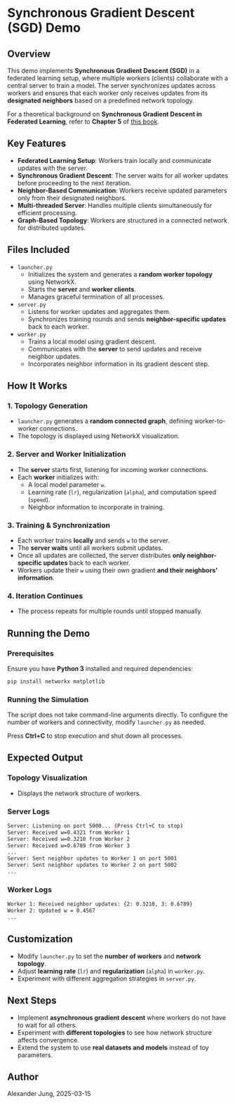 # Synchronous Gradient Descent (SGD) Demo

## Overview
This demo implements **Synchronous Gradient Descent (SGD)** in a federated learning setup, where 
multiple workers (clients) collaborate with a central server to train a model. The server synchronizes 
updates across workers and ensures that each worker only receives updates from its **designated neighbors** 
based on a predefined network topology.

For a theoretical background on **Synchronous Gradient Descent in Federated Learning**, refer to 
**Chapter 5** of [this book](https://github.com/alexjungaalto/FederatedLearning/blob/main/material/FLBook.pdf).

## Key Features
- **Federated Learning Setup**: Workers train locally and communicate updates with the server.
- **Synchronous Gradient Descent**: The server waits for all worker updates before proceeding to the next iteration.
- **Neighbor-Based Communication**: Workers receive updated parameters only from their designated neighbors.
- **Multi-threaded Server**: Handles multiple clients simultaneously for efficient processing.
- **Graph-Based Topology**: Workers are structured in a connected network for distributed updates.

## Files Included
- `launcher.py`
  - Initializes the system and generates a **random worker topology** using NetworkX.
  - Starts the **server** and **worker clients**.
  - Manages graceful termination of all processes.
- `server.py`
  - Listens for worker updates and aggregates them.
  - Synchronizes training rounds and sends **neighbor-specific updates** back to each worker.
- `worker.py`
  - Trains a local model using gradient descent.
  - Communicates with the **server** to send updates and receive neighbor updates.
  - Incorporates neighbor information in its gradient descent step.

## How It Works
### 1. Topology Generation
- `launcher.py` generates a **random connected graph**, defining worker-to-worker connections.
- The topology is displayed using NetworkX visualization.

### 2. Server and Worker Initialization
- The **server** starts first, listening for incoming worker connections.
- Each **worker** initializes with:
  - A local model parameter `w`.
  - Learning rate (`lr`), regularization (`alpha`), and computation speed (`speed`).
  - Neighbor information to incorporate in training.

### 3. Training & Synchronization
- Each worker trains **locally** and sends `w` to the server.
- The **server waits** until all workers submit updates.
- Once all updates are collected, the server distributes **only neighbor-specific updates** back to each worker.
- Workers update their `w` using their own gradient **and their neighbors' information**.

### 4. Iteration Continues
- The process repeats for multiple rounds until stopped manually.

## Running the Demo
### Prerequisites
Ensure you have **Python 3** installed and required dependencies:
```bash
pip install networkx matplotlib
```

### Running the Simulation
The script does not take command-line arguments directly. To configure the number of workers and connectivity, modify `launcher.py` as needed.

Press **Ctrl+C** to stop execution and shut down all processes.

## Expected Output
### Topology Visualization
- Displays the network structure of workers.

### Server Logs
```bash
Server: Listening on port 5000... (Press Ctrl+C to stop)
Server: Received w=0.4321 from Worker 1
Server: Received w=0.3210 from Worker 2
Server: Received w=0.6789 from Worker 3
...
Server: Sent neighbor updates to Worker 1 on port 5001
Server: Sent neighbor updates to Worker 2 on port 5002
...
```

### Worker Logs
```bash
Worker 1: Received neighbor updates: {2: 0.3210, 3: 0.6789}
Worker 2: Updated w = 0.4567
...
```

## Customization
- Modify `launcher.py` to set the **number of workers** and **network topology**.
- Adjust **learning rate** (`lr`) and **regularization** (`alpha`) in `worker.py`.
- Experiment with different aggregation strategies in `server.py`.

## Next Steps
- Implement **asynchronous gradient descent** where workers do not have to wait for all others.
- Experiment with **different topologies** to see how network structure affects convergence.
- Extend the system to use **real datasets and models** instead of toy parameters.

## Author
Alexander Jung, 2025-03-15